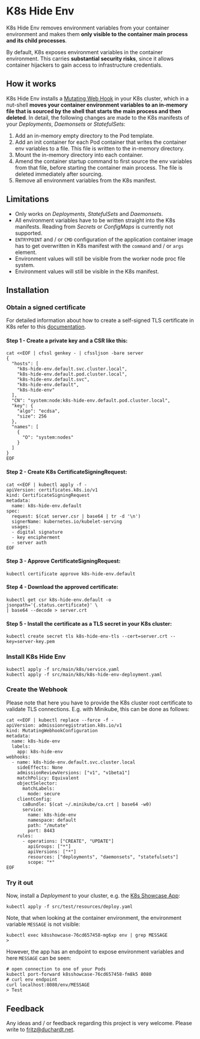 # K8s Hide Env

K8s Hide Env removes environment variables from your container environment and makes them  **only visible to the container main process and its child processes**.

By default, K8s exposes environment variables in the container environment. This carries **substantial security risks**, since it allows container hijackers to gain access to infrastructure credentials.

## How it works

K8s Hide Env installs a [Mutating Web Hook](https://kubernetes.io/blog/2019/03/21/a-guide-to-kubernetes-admission-controllers/) in your K8s cluster, which in a nut-shell **moves your container environment variables to an in-memory file that is sourced by the shell that starts the main process and then deleted**. In detail, the following changes are made to the K8s manifests of your *Deployments*, *Daemonsets* or *StatefulSets*:

1. Add an in-memory empty directory to the Pod template.
2. Add an init container for each Pod container that writes the container env variables to a file. This file is written to the in-memory directory.
3. Mount the in-memory directory into each container.
4. Amend the container startup command to first source the env variables from that file, before starting the container main process. The file is deleted immediately after sourcing.
5. Remove all environment variables from the K8s manifest.

## Limitations

- Only works on *Deployments*, *StatefulSets* and *Daemonsets*.
- All environment variables have to be written straight into the K8s manifests. Reading from *Secrets* or *ConfigMaps* is currently not supported.
- `ENTRYPOINT` and / or `CMD` configuration of the application container image has to get overwritten in K8s manifest with the `command` and / or `args` element.
- Environment values will still be visible from the worker node proc file system.
- Environment values will still be visible in the K8s manifest.

## Installation

### Obtain a signed certificate

For detailed information about how to create a self-signed TLS certificate in K8s refer to this [documentation](https://kubernetes.io/docs/tasks/tls/managing-tls-in-a-cluster/).

#### Step 1 - Create a private key and a CSR like this:
```shell
cat <<EOF | cfssl genkey - | cfssljson -bare server
{
  "hosts": [
    "k8s-hide-env.default.svc.cluster.local",
    "k8s-hide-env.default.pod.cluster.local",
    "k8s-hide-env.default.svc",
    "k8s-hide-env.default",
    "k8s-hide-env"
  ],
  "CN": "system:node:k8s-hide-env.default.pod.cluster.local",
  "key": {
    "algo": "ecdsa",
    "size": 256
  },
  "names": [
    {
      "O": "system:nodes"
    }
  ]
}
EOF
```
#### Step 2 - Create K8s CertificateSigningRequest:
```shell
cat <<EOF | kubectl apply -f -
apiVersion: certificates.k8s.io/v1
kind: CertificateSigningRequest
metadata:
  name: k8s-hide-env.default
spec:
  request: $(cat server.csr | base64 | tr -d '\n')
  signerName: kubernetes.io/kubelet-serving
  usages:
  - digital signature
  - key encipherment
  - server auth
EOF
```
#### Step 3 - Approve CertificateSigningRequest:
```shell
kubectl certificate approve k8s-hide-env.default
```
#### Step 4 - Download the approved certificate:
```shell
kubectl get csr k8s-hide-env.default -o jsonpath='{.status.certificate}' \
| base64 --decode > server.crt
```
#### Step 5 - Install the certificate as a TLS secret in your K8s cluster:
```shell
kubectl create secret tls k8s-hide-env-tls --cert=server.crt --key=server-key.pem
```

### Install K8s Hide Env
```shell
kubectl apply -f src/main/k8s/service.yaml
kubectl apply -f src/main/k8s/k8s-hide-env-deployment.yaml
```

### Create the Webhook

Please note that here you have to provide the K8s cluster root certificate to validate TLS connections. E.g. with Minikube, this can be done as follows:

```shell
cat <<EOF | kubectl replace --force -f -
apiVersion: admissionregistration.k8s.io/v1
kind: MutatingWebhookConfiguration
metadata:
  name: k8s-hide-env
  labels:
    app: k8s-hide-env
webhooks:
  - name: k8s-hide-env.default.svc.cluster.local
    sideEffects: None
    admissionReviewVersions: ["v1", "v1beta1"]
    matchPolicy: Equivalent
    objectSelector:
      matchLabels:
        mode: secure
    clientConfig:
      caBundle: $(cat ~/.minikube/ca.crt | base64 -w0)
      service:
        name: k8s-hide-env
        namespace: default
        path: "/mutate"
        port: 8443
    rules:
      - operations: ["CREATE", "UPDATE"]
        apiGroups: ["*"]
        apiVersions: ["*"]
        resources: ["deployments", "daemonsets", "statefulsets"]
        scope: "*"
EOF
```

### Try it out

Now, install a *Deployment* to your cluster, e.g. the [K8s Showcase App](https://github.com/fritzduchardt/k8s-showcase-application):
```shell
kubectl apply -f src/test/resources/deploy.yaml
```
Note, that when looking at the container environment, the environment variable `MESSAGE` is not visible:
```shell
kubectl exec k8sshowcase-76cd657458-mg6xp env | grep MESSAGE
> 
```
However, the app has an endpoint to expose environment variables and here `MESSAGE` can be seen:
```
# open connection to one of your Pods
kubectl port-forward k8sshowcase-76cd657458-fm8k5 8080
# curl env endpoint
curl localhost:8080/env/MESSAGE
> Test
```

## Feedback

Any ideas and / or feedback regarding this project is very welcome. Please write to [fritz@duchardt.net](mailto:fritz@duchardt.net).